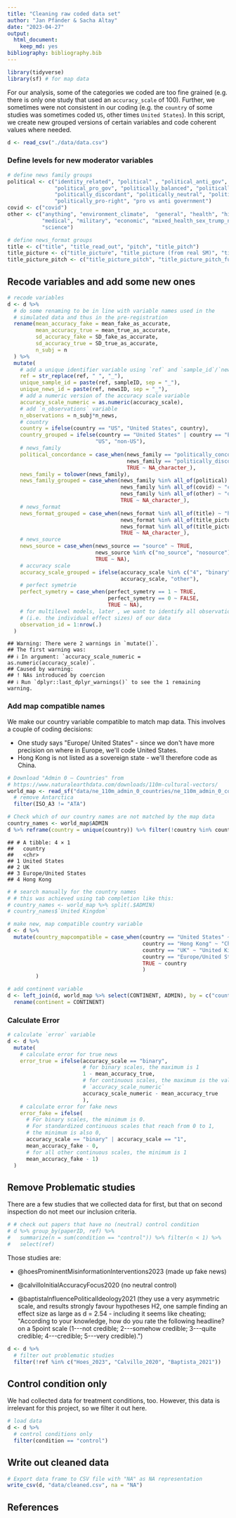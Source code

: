 ```yaml
---
title: "Cleaning raw coded data set"
author: "Jan Pfänder & Sacha Altay"
date: "2023-04-27"
output: 
  html_document: 
    keep_md: yes
bibliography: bibliography.bib
---
```



```r
library(tidyverse)
library(sf) # for map data
```

For our analysis, some of the categories we coded are too fine grained (e.g. there is only one study that used an `accuracy_scale` of 100). Further, we sometimes were not consistent in our coding (e.g. the `country` of some studies was sometimes coded `US`, other times `United States`). In this script, we create new grouped versions of certain variables and code coherent values where needed.


```r
d <- read_csv("./data/data.csv")
```

### Define levels for new moderator variables


```r
# define news family groups
political <- c("identity_related", "political" , "political_anti_gov", 
               "political_pro_gov", "politically_balanced", "politically_concordant", 
               "politically_discordant", "politically_neutral", "politically_pro-left", 
               "politically_pro-right", "pro vs anti government")
covid <- c("covid")
other <- c("anything", "environment_climate",  "general", "health", "historical", 
           "medical", "military", "economic", "mixed_health_sex_trump_nature_syria_crime",
           "science")

# define news_format groups
title <- c("title", "title_read_out", "pitch", "title_pitch")
title_picture <- c("title_picture", "title_picture (from real SM)", "title_picture + AUDIO")
title_picture_pitch <- c("title_picture_pitch", "title_picture_pitch_fulltext")
```

## Recode variables and add some new ones


```r
# recode variables
d <- d %>% 
  # do some renaming to be in line with variable names used in the 
  # simulated data and thus in the pre-registration
  rename(mean_accuracy_fake = mean_fake_as_accurate, 
         mean_accuracy_true = mean_true_as_accurate, 
         sd_accuracy_fake = SD_fake_as_accurate, 
         sd_accuracy_true = SD_true_as_accurate, 
         n_subj = n
  ) %>% 
  mutate(
    # add a unique identifier variable using `ref` and `sample_id`/`news_id`
    ref = str_replace(ref, " ", "_"),
    unique_sample_id = paste(ref, sampleID, sep = "_"),
    unique_news_id = paste(ref, newsID, sep = "_"),
    # add a numeric version of the accuracy scale variable
    accuracy_scale_numeric = as.numeric(accuracy_scale),
    # add `n_observations` variable
    n_observations = n_subj*n_news,
    # country
    country = ifelse(country == "US", "United States", country),
    country_grouped = ifelse(country == "United States" | country == "Europe/United States", 
                            "US", "non-US"),
    # news_family
    political_concordance = case_when(news_family == "politically_concordant" ~ "concordant", 
                                      news_family == "politically_discordant" ~ "discordant",
                                      TRUE ~ NA_character_), 
    news_family = tolower(news_family),
    news_family_grouped = case_when(news_family %in% all_of(political) ~ "political", 
                                    news_family %in% all_of(covid) ~ "covid",
                                    news_family %in% all_of(other) ~ "other", 
                                    TRUE ~ NA_character_),
    # news_format
    news_format_grouped = case_when(news_format %in% all_of(title) ~ "headline", 
                                    news_format %in% all_of(title_picture) ~ "headline_picture",
                                    news_format %in% all_of(title_picture_pitch) ~ "headline_picture_lede", 
                                    TRUE ~ NA_character_),
    # news_source
    news_source = case_when(news_source == "source" ~ TRUE, 
                            news_source %in% c("no_source", "nosource") ~ FALSE,
                            TRUE ~ NA), 
    # accuracy scale
    accuracy_scale_grouped = ifelse(accuracy_scale %in% c("4", "binary", "6", "7"), 
                                    accuracy_scale, "other"), 
    # perfect symetrie
    perfect_symetry = case_when(perfect_symetry == 1 ~ TRUE,
                                perfect_symetry == 0 ~ FALSE,
                                TRUE ~ NA),
    # for multilevel models, later , we want to identify all observations
    # (i.e. the individual effect sizes) of our data 
    observation_id = 1:nrow(.)
  )
```

```
## Warning: There were 2 warnings in `mutate()`.
## The first warning was:
## ℹ In argument: `accuracy_scale_numeric = as.numeric(accuracy_scale)`.
## Caused by warning:
## ! NAs introduced by coercion
## ℹ Run `dplyr::last_dplyr_warnings()` to see the 1 remaining warning.
```

### Add map compatible names

We make our country variable compatible to match map data. This involves a couple of coding decisions:

-   One study says "Europe/ United States" - since we don't have more precision on where in Europe, we'll code United States.
-   Hong Kong is not listed as a sovereign state - we'll therefore code as China.


```r
# Download "Admin 0 – Countries" from
# https://www.naturalearthdata.com/downloads/110m-cultural-vectors/
world_map <- read_sf("data/ne_110m_admin_0_countries/ne_110m_admin_0_countries.shp") %>%
  # remove Antarctica
  filter(ISO_A3 != "ATA")

# Check which of our country names are not matched by the map data
country_names <- world_map$ADMIN
d %>% reframe(country = unique(country)) %>% filter(!country %in% country_names) 
```

```
## # A tibble: 4 × 1
##   country             
##   <chr>               
## 1 United States       
## 2 UK                  
## 3 Europe/United States
## 4 Hong Kong
```

```r
# # search manually for the country names
# # this was achieved using tab completion like this:
# country_names <- world_map %>% split(.$ADMIN)
# country_names$`United Kingdom`

# make new, map compatible country variable  
d <- d %>% 
  mutate(country_mapcompatible = case_when(country == "United States" ~ "United States of America",
                                           country == "Hong Kong" ~ "China", 
                                           country == "UK" ~ "United Kingdom",
                                           country == "Europe/United States" ~ "United States of America",
                                           TRUE ~ country
                                           )
         )

# add continent variable
d <- left_join(d, world_map %>% select(CONTINENT, ADMIN), by = c("country_mapcompatible" = "ADMIN")) %>% 
  rename(continent = CONTINENT)
```

### Calculate Error


```r
# calculate `error` variable
d <- d %>% 
  mutate(
    # calculate error for true news
    error_true = ifelse(accuracy_scale == "binary", 
                        # for binary scales, the maximum is 1
                        1 - mean_accuracy_true, 
                        # for continuous scales, the maximum is the value of
                        # `accuracy_scale_numeric`
                        accuracy_scale_numeric - mean_accuracy_true
                        ),
    # calculate error for fake news
    error_fake = ifelse(
      # For binary scales, the minimum is 0.
      # For standardized continuous scales that reach from 0 to 1, 
      # the minimum is also 0,
      accuracy_scale == "binary" | accuracy_scale == "1", 
      mean_accuracy_fake - 0,
      # for all other continuous scales, the minimum is 1
      mean_accuracy_fake - 1)
  )
```

## Remove Problematic studies

There are a few studies that we collected data for first, but that on second inspection do not meet our inclusion criteria.


```r
# # check out papers that have no (neutral) control condition
# d %>% group_by(paperID, ref) %>% 
#   summarize(n = sum(condition == "control")) %>% filter(n < 1) %>% 
#   select(ref)
```

Those studies are:

-   @hoesProminentMisinformationInterventions2023 (made up fake news)

-   @calvilloInitialAccuracyFocus2020 (no neutral control)

-   @baptistaInfluencePoliticalIdeology2021 (they use a very asymmetric scale, and results strongly favour hypotheses H2, one sample finding an effect size as large as d = 2.54 - including it seems like cheating; "According to your knowledge, how do you rate the following headline? on a 5point scale (1---not credible; 2---somehow credible; 3---quite credible; 4---credible; 5---very credible).")


```r
d <- d %>% 
  # filter out problematic studies
  filter(!ref %in% c("Hoes_2023", "Calvillo_2020", "Baptista_2021"))
```

## Control condition only

We had collected data for treatment conditions, too. However, this data is irrelevant for this project, so we filter it out here. 


```r
# load data
d <- d %>% 
  # control conditions only
  filter(condition == "control")
```


## Write out cleaned data


```r
# Export data frame to CSV file with "NA" as NA representation
write_csv(d, "data/cleaned.csv", na = "NA")
```

## References
